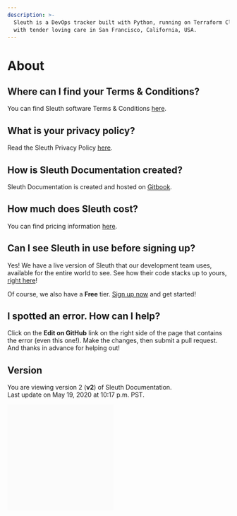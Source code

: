 ```yaml
---
description: >-
  Sleuth is a DevOps tracker built with Python, running on Terraform Cloud. Made
  with tender loving care in San Francisco, California, USA.
---
```


# About

## Where can I find your Terms & Conditions?

You can find Sleuth software Terms & Conditions [here](https://www.sleuth.io/terms). 

## What is your privacy policy?

Read the Sleuth Privacy Policy [here](https://www.sleuth.io/privacy). 

## How is Sleuth Documentation created? 

Sleuth Documentation is created and hosted on [Gitbook](www.gitbook.com). 

## How much does Sleuth cost? 

You can find pricing information [here](https://www.sleuth.io/pricing). 

## Can I see Sleuth in use before signing up? 

Yes! We have a live version of Sleuth that our development team uses, available for the entire world to see. See how their code stacks up to yours, [right here](https://app.sleuth.io/sleuth/sleuth?report_days=14)! 

Of course, we also have a **Free** tier. [Sign up now](https://app.sleuth.io/account/signup/) and get started! 

## I spotted an error. How can I help? 

Click on the **Edit on GitHub** link on the right side of the page that contains the error \(even this one!\). Make the changes, then submit a pull request. And thanks in advance for helping out! 

## Version

You are viewing version 2 \(**v2**\) of Sleuth Documentation.   
Last update on May 19, 2020 at 10:17 p.m. PST. 

![](../.gitbook/assets/sleuth_gif_v1_3.gif)

 



